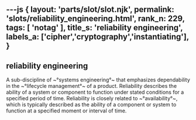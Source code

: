 ---js
{
  layout: 'parts/slot/slot.njk',
  permalink: 'slots/reliability_engineering.html',
  rank_n: 229,
  tags: [ 'notag' ],
  title_s: 'reliability engineering',
  labels_a: ['cipher','cryptography','instantiating'],
}
---
## reliability engineering

A sub-discipline of ~°systems engineering°~ that emphasizes dependability in the ~°lifecycle management°~ of a product. Reliability describes the ability of a system or component to function under stated conditions for a specified period of time. Reliability is closely related to ~°availability°~, which is typically described as the ability of a component or system to function at a specified moment or interval of time.
